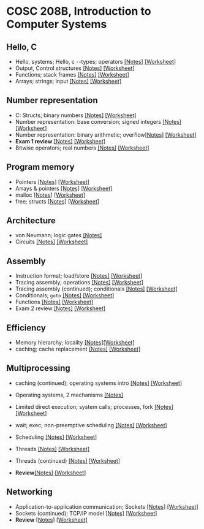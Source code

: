 # COSC 208B, Introduction to Computer Systems

## Hello, C
* Hello, systems; Hello, c --types; operators [[Notes]](2021-08-30) [[Worksheet]](2021-08-30_worksheet)
* Output, Control structures [[Notes]](2021-09-01.pdf) [[Worksheet]](2021-09-01_worksheet)
* Functions; stack frames  [[Notes]](2021-09-03.pdf) [[Worksheet]](2021-09-03_worksheet)
* Arrays; strings; input [[Notes]](2021-09-06.pdf) [[Worksheet]](2021-09-06_worksheet)

## Number representation
* C: Structs; binary numbers  [[Notes]](2021-09-08.pdf) [[Worksheet]](2021-09-08_worksheet)
* Number representation: base conversion; signed integers [[Notes]](2021-09-10.pdf) [[Worksheet]](2021-09-10_worksheet)
* Number representation: binary arithmetic; overflow[[Notes]](2021-09-13.pdf) [[Worksheet]](2021-09-13_worksheet)
* **Exam 1 review** [[Notes]](2021-09-15.pdf) [[Worksheet]](2021-09-15_worksheet)
* Bitwise operators; real numbers [[Notes]](2021-09-20.pdf) [[Worksheet]](2021-09-20_worksheet)

## Program memory
* Pointers [[Notes]](2021-09-22.pdf) [[Worksheet]](2021-09-22_worksheet)
* Arrays & pointers [[Notes]](2021-09-24.pdf) [[Worksheet]](2021-09-24_worksheet)
* malloc [[Notes]](2021-09-27.pdf) [[Worksheet]](2021-09-27_worksheet)
* free; structs [[Notes]](2021-09-29.pdf) [[Worksheet]](2021-09-29_worksheet)

## Architecture
* von Neumann; logic gates [[Notes]](2021-10-01.pdf) 
* Circuits [[Notes]](2021-10-04.pdf) [[Worksheet]](2021-10-04_worksheet)

## Assembly
* Instruction format; load/store [[Notes]](2021-10-06.pdf) [[Worksheet]](2021-10-06_worksheet)
* Tracing assembly; operations [[Notes]](2021-10-08.pdf) [[Worksheet]](2021-10-08_worksheet)
* Tracing assembly (continued); conditionals [[Notes]](2021-10-13.pdf) [[Worksheet]](2021-10-13_worksheet)
* Conditionals; `goto` [[Notes]](2021-10-15.pdf) [[Worksheet]](2021-10-15_worksheet)
* Functions [[Notes]](2021-10-18.pdf) [[Worksheet]](2021-10-18_worksheet)
* Exam 2 review [[Notes]](2021-10-22.pdf) [[Worksheet]](2021-10-22_worksheet)



## Efficiency
* Memory hierarchy; locality [[Notes]](2021-10-25.pdf)[[Worksheet]](2021-10-25_worksheet) 
* caching; cache replacement  [[Notes]](2021-11-01.pdf) [[Worksheet]](2021-11-01_worksheet)

## Multiprocessing
* caching (continued); operating systems intro [[Notes]](2021-11-03.pdf) [[Worksheet]](2021-11-03_worksheet)
* Operating systems, 2 mechanisms [[Notes]](2021-11-05.pdf) 
* Limited direct execution; system calls; processes, fork [[Notes]](2021-11-08.pdf) [[Worksheet]](2021-11-08_worksheet)
* wait; exec; non-preemptive scheduling [[Notes]](2021-11-10.pdf) [[Worksheet]](2021-11-10_worksheet)
* Scheduling [[Notes]](2021-11-12.pdf) [[Worksheet]](2021-11-12_worksheet)
* Threads [[Notes]](2021-11-15.pdf) [[Worksheet]](2021-11-15_worksheet)
* Threads (continued)  [[Notes]](2021-11-17.pdf) [[Worksheet]](2021-11-17_worksheet.pdf)

* **Review**[[Notes]](2021-11-19.pdf) [[Worksheet]](2021-11-19_worksheet.pdf)

## Networking

* Application-to-application communication; Sockets [[Notes]](2021-11-29.pdf) [[Worksheet]](2021-11-29_worksheet)
* Sockets (continued); TCP/IP model [[Notes]](2021-12-29.pdf) [[Worksheet]](2021-12-06_worksheet.pdf)
* **Review** [[Notes]](2021-12-10.pdf) [[Worksheet]](2021-12-10_worksheet.pdf)  